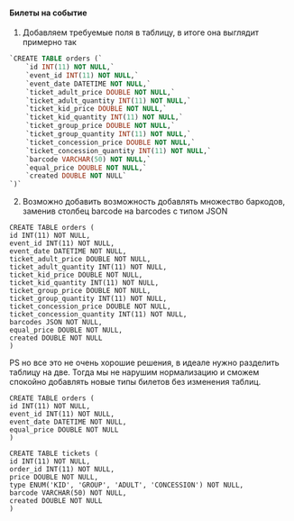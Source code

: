 #### Билеты на событие  

1. Добавляем требуемые поля в таблицу, в итоге она выглядит примерно так  

``` sql
`CREATE TABLE orders (`  
    `id INT(11) NOT NULL,`  
    `event_id INT(11) NOT NULL,`  
    `event_date DATETIME NOT NULL,`  
    `ticket_adult_price DOUBLE NOT NULL,`  
    `ticket_adult_quantity INT(11) NOT NULL,`  
    `ticket_kid_price DOUBLE NOT NULL,`  
    `ticket_kid_quantity INT(11) NOT NULL,`  
    `ticket_group_price DOUBLE NOT NULL,`  
    `ticket_group_quantity INT(11) NOT NULL,`  
    `ticket_concession_price DOUBLE NOT NULL,`  
    `ticket_concession_quantity INT(11) NOT NULL,`  
    `barcode VARCHAR(50) NOT NULL,`  
    `equal_price DOUBLE NOT NULL,`  
    `created DOUBLE NOT NULL`  
`)`  
```  

2. Возможно добавить возможность добавлять множество баркодов, заменив столбец barcode на barcodes с типом JSON  

`CREATE TABLE orders (`  
    `id INT(11) NOT NULL,`  
    `event_id INT(11) NOT NULL,`  
    `event_date DATETIME NOT NULL,`  
    `ticket_adult_price DOUBLE NOT NULL,`  
    `ticket_adult_quantity INT(11) NOT NULL,`  
    `ticket_kid_price DOUBLE NOT NULL,`  
    `ticket_kid_quantity INT(11) NOT NULL,`  
    `ticket_group_price DOUBLE NOT NULL,`  
    `ticket_group_quantity INT(11) NOT NULL,`  
    `ticket_concession_price DOUBLE NOT NULL,`  
    `ticket_concession_quantity INT(11) NOT NULL,`  
    `barcodes JSON NOT NULL,`  
    `equal_price DOUBLE NOT NULL,`  
    `created DOUBLE NOT NULL`  
`)`  

PS но все это не очень хорошие решения, в идеале нужно разделить таблицу на две. Тогда мы не нарушим нормализацию и сможем спокойно добавлять новые типы билетов без изменения таблиц.  

`CREATE TABLE orders (`  
    `id INT(11) NOT NULL,`  
    `event_id INT(11) NOT NULL,`  
    `event_date DATETIME NOT NULL,`  
    `equal_price DOUBLE NOT NULL`  
`)`  
    
`CREATE TABLE tickets (`  
    `id INT(11) NOT NULL,`  
    `order_id INT(11) NOT NULL,`  
    `price DOUBLE NOT NULL,`  
    `type ENUM('KID', 'GROUP', 'ADULT', 'CONCESSION') NOT NULL,`  
    `barcode VARCHAR(50) NOT NULL,`  
    `created DOUBLE NOT NULL`  
`)`
